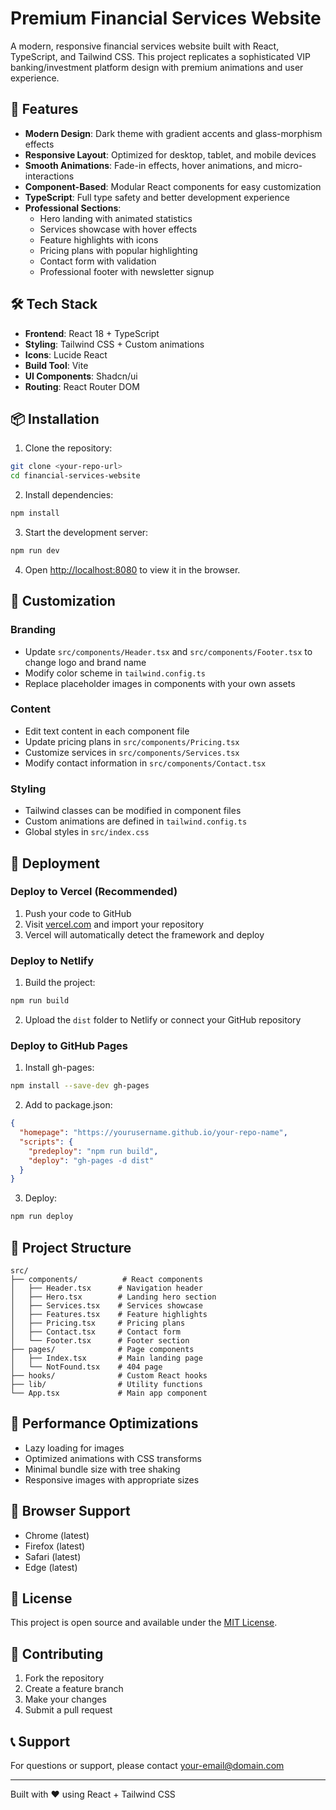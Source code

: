 
# Premium Financial Services Website

A modern, responsive financial services website built with React, TypeScript, and Tailwind CSS. This project replicates a sophisticated VIP banking/investment platform design with premium animations and user experience.

## 🚀 Features

- **Modern Design**: Dark theme with gradient accents and glass-morphism effects
- **Responsive Layout**: Optimized for desktop, tablet, and mobile devices
- **Smooth Animations**: Fade-in effects, hover animations, and micro-interactions
- **Component-Based**: Modular React components for easy customization
- **TypeScript**: Full type safety and better development experience
- **Professional Sections**:
  - Hero landing with animated statistics
  - Services showcase with hover effects
  - Feature highlights with icons
  - Pricing plans with popular highlighting
  - Contact form with validation
  - Professional footer with newsletter signup

## 🛠️ Tech Stack

- **Frontend**: React 18 + TypeScript
- **Styling**: Tailwind CSS + Custom animations
- **Icons**: Lucide React
- **Build Tool**: Vite
- **UI Components**: Shadcn/ui
- **Routing**: React Router DOM

## 📦 Installation

1. Clone the repository:
```bash
git clone <your-repo-url>
cd financial-services-website
```

2. Install dependencies:
```bash
npm install
```

3. Start the development server:
```bash
npm run dev
```

4. Open [http://localhost:8080](http://localhost:8080) to view it in the browser.

## 🎨 Customization

### Branding
- Update `src/components/Header.tsx` and `src/components/Footer.tsx` to change logo and brand name
- Modify color scheme in `tailwind.config.ts`
- Replace placeholder images in components with your own assets

### Content
- Edit text content in each component file
- Update pricing plans in `src/components/Pricing.tsx`
- Customize services in `src/components/Services.tsx`
- Modify contact information in `src/components/Contact.tsx`

### Styling
- Tailwind classes can be modified in component files
- Custom animations are defined in `tailwind.config.ts`
- Global styles in `src/index.css`

## 🚀 Deployment

### Deploy to Vercel (Recommended)

1. Push your code to GitHub
2. Visit [vercel.com](https://vercel.com) and import your repository
3. Vercel will automatically detect the framework and deploy

### Deploy to Netlify

1. Build the project:
```bash
npm run build
```

2. Upload the `dist` folder to Netlify or connect your GitHub repository

### Deploy to GitHub Pages

1. Install gh-pages:
```bash
npm install --save-dev gh-pages
```

2. Add to package.json:
```json
{
  "homepage": "https://yourusername.github.io/your-repo-name",
  "scripts": {
    "predeploy": "npm run build",
    "deploy": "gh-pages -d dist"
  }
}
```

3. Deploy:
```bash
npm run deploy
```

## 📁 Project Structure

```
src/
├── components/          # React components
│   ├── Header.tsx      # Navigation header
│   ├── Hero.tsx        # Landing hero section
│   ├── Services.tsx    # Services showcase
│   ├── Features.tsx    # Feature highlights
│   ├── Pricing.tsx     # Pricing plans
│   ├── Contact.tsx     # Contact form
│   └── Footer.tsx      # Footer section
├── pages/              # Page components
│   ├── Index.tsx       # Main landing page
│   └── NotFound.tsx    # 404 page
├── hooks/              # Custom React hooks
├── lib/                # Utility functions
└── App.tsx             # Main app component
```

## 🎯 Performance Optimizations

- Lazy loading for images
- Optimized animations with CSS transforms
- Minimal bundle size with tree shaking
- Responsive images with appropriate sizes

## 📱 Browser Support

- Chrome (latest)
- Firefox (latest)
- Safari (latest)
- Edge (latest)

## 📄 License

This project is open source and available under the [MIT License](LICENSE).

## 🤝 Contributing

1. Fork the repository
2. Create a feature branch
3. Make your changes
4. Submit a pull request

## 📞 Support

For questions or support, please contact [your-email@domain.com](mailto:your-email@domain.com)

---

Built with ❤️ using React + Tailwind CSS
